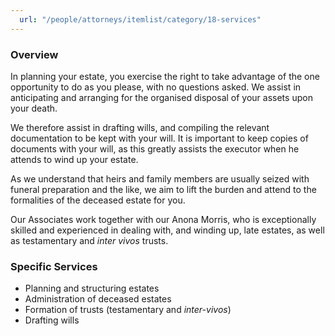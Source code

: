 ```yaml
---
  url: "/people/attorneys/itemlist/category/18-services"
---
```


### Overview

In planning your estate, you exercise the right to take advantage of the one opportunity to do as you please, with no questions asked. We assist in anticipating and arranging for the organised disposal of your assets upon your death.

We therefore assist in drafting wills, and compiling the relevant documentation to be kept with your will. It is important to keep copies of documents with your will, as this greatly assists the executor when he attends to wind up your estate.

As we understand that heirs and family members are usually seized with funeral preparation and the like, we aim to lift the burden and attend to the formalities of the deceased estate for you.

Our Associates work together with our Anona Morris, who is exceptionally skilled and experienced in dealing with, and winding up, late estates, as well as testamentary and _inter vivos_ trusts.

### Specific Services

*   Planning and structuring estates
*   Administration of deceased estates
*   Formation of trusts (testamentary and _inter-vivos_)
*   Drafting wills